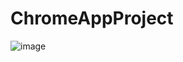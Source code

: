 # ChromeAppProject
<a href ="https://import023.github.io/VanillaJS-ChromeAppProject.io/"></a>
![image](https://user-images.githubusercontent.com/80230155/177080707-81a98c2f-fba3-4009-9e66-55de1b1b9fe4.png)
